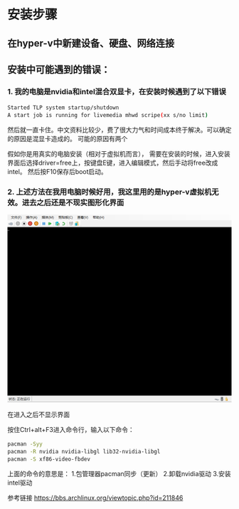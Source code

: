 # 安装步骤
## 在hyper-v中新建设备、硬盘、网络连接
## 安装中可能遇到的错误：

### 1. 我的电脑是nvidia和intel混合双显卡，在安装时候遇到了以下错误


```bash
Started TLP system startup/shutdown
A start job is running for livemedia mhwd scripe(xx s/no limit)
```

然后就一直卡住。中文资料比较少，费了很大力气和时间成本终于解决。可以确定的原因是混显卡造成的。
可能的原因有两个

假如你是用真实的电脑安装（相对于虚拟机而言），
需要在安装的时候，进入安装界面后选择driver=free上，按键盘E键，进入编辑模式，然后手动将free改成intel。
然后按F10保存后boot启动。

### 2. 上述方法在我用电脑时候好用，我这里用的是hyper-v虚拟机无效。进去之后还是不现实图形化界面


![st.png](https://github.com/Luomusha/blog/blob/master/st.png)


在进入之后不显示界面

按住Ctrl+alt+F3进入命令行，输入以下命令：


```bash
pacman -Syy
pacman -R nvidia nvidia-libgl lib32-nvidia-libgl
pacman -S xf86-video-fbdev
```

上面的命令的意思是：
1.包管理器pacman同步（更新）
2.卸载nvidia驱动
3.安装intel驱动


参考链接
https://bbs.archlinux.org/viewtopic.php?id=211846
